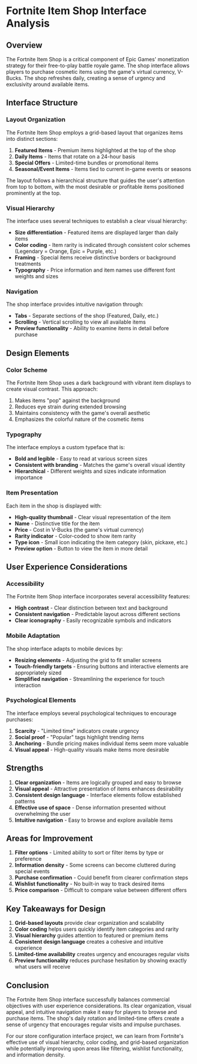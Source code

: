 # Fortnite Item Shop Interface Analysis

## Overview

The Fortnite Item Shop is a critical component of Epic Games' monetization strategy for their free-to-play battle royale game. The shop interface allows players to purchase cosmetic items using the game's virtual currency, V-Bucks. The shop refreshes daily, creating a sense of urgency and exclusivity around available items.

## Interface Structure

### Layout Organization

The Fortnite Item Shop employs a grid-based layout that organizes items into distinct sections:

1. **Featured Items** - Premium items highlighted at the top of the shop
2. **Daily Items** - Items that rotate on a 24-hour basis
3. **Special Offers** - Limited-time bundles or promotional items
4. **Seasonal/Event Items** - Items tied to current in-game events or seasons

The layout follows a hierarchical structure that guides the user's attention from top to bottom, with the most desirable or profitable items positioned prominently at the top.

### Visual Hierarchy

The interface uses several techniques to establish a clear visual hierarchy:

- **Size differentiation** - Featured items are displayed larger than daily items
- **Color coding** - Item rarity is indicated through consistent color schemes (Legendary = Orange, Epic = Purple, etc.)
- **Framing** - Special items receive distinctive borders or background treatments
- **Typography** - Price information and item names use different font weights and sizes

### Navigation

The shop interface provides intuitive navigation through:

- **Tabs** - Separate sections of the shop (Featured, Daily, etc.)
- **Scrolling** - Vertical scrolling to view all available items
- **Preview functionality** - Ability to examine items in detail before purchase

## Design Elements

### Color Scheme

The Fortnite Item Shop uses a dark background with vibrant item displays to create visual contrast. This approach:

1. Makes items "pop" against the background
2. Reduces eye strain during extended browsing
3. Maintains consistency with the game's overall aesthetic
4. Emphasizes the colorful nature of the cosmetic items

### Typography

The interface employs a custom typeface that is:

- **Bold and legible** - Easy to read at various screen sizes
- **Consistent with branding** - Matches the game's overall visual identity
- **Hierarchical** - Different weights and sizes indicate information importance

### Item Presentation

Each item in the shop is displayed with:

- **High-quality thumbnail** - Clear visual representation of the item
- **Name** - Distinctive title for the item
- **Price** - Cost in V-Bucks (the game's virtual currency)
- **Rarity indicator** - Color-coded to show item rarity
- **Type icon** - Small icon indicating the item category (skin, pickaxe, etc.)
- **Preview option** - Button to view the item in more detail

## User Experience Considerations

### Accessibility

The Fortnite Item Shop interface incorporates several accessibility features:

- **High contrast** - Clear distinction between text and background
- **Consistent navigation** - Predictable layout across different sections
- **Clear iconography** - Easily recognizable symbols and indicators

### Mobile Adaptation

The shop interface adapts to mobile devices by:

- **Resizing elements** - Adjusting the grid to fit smaller screens
- **Touch-friendly targets** - Ensuring buttons and interactive elements are appropriately sized
- **Simplified navigation** - Streamlining the experience for touch interaction

### Psychological Elements

The interface employs several psychological techniques to encourage purchases:

1. **Scarcity** - "Limited time" indicators create urgency
2. **Social proof** - "Popular" tags highlight trending items
3. **Anchoring** - Bundle pricing makes individual items seem more valuable
4. **Visual appeal** - High-quality visuals make items more desirable

## Strengths

1. **Clear organization** - Items are logically grouped and easy to browse
2. **Visual appeal** - Attractive presentation of items enhances desirability
3. **Consistent design language** - Interface elements follow established patterns
4. **Effective use of space** - Dense information presented without overwhelming the user
5. **Intuitive navigation** - Easy to browse and explore available items

## Areas for Improvement

1. **Filter options** - Limited ability to sort or filter items by type or preference
2. **Information density** - Some screens can become cluttered during special events
3. **Purchase confirmation** - Could benefit from clearer confirmation steps
4. **Wishlist functionality** - No built-in way to track desired items
5. **Price comparison** - Difficult to compare value between different offers

## Key Takeaways for Design

1. **Grid-based layouts** provide clear organization and scalability
2. **Color coding** helps users quickly identify item categories and rarity
3. **Visual hierarchy** guides attention to featured or premium items
4. **Consistent design language** creates a cohesive and intuitive experience
5. **Limited-time availability** creates urgency and encourages regular visits
6. **Preview functionality** reduces purchase hesitation by showing exactly what users will receive

## Conclusion

The Fortnite Item Shop interface successfully balances commercial objectives with user experience considerations. Its clear organization, visual appeal, and intuitive navigation make it easy for players to browse and purchase items. The shop's daily rotation and limited-time offers create a sense of urgency that encourages regular visits and impulse purchases.

For our store configuration interface project, we can learn from Fortnite's effective use of visual hierarchy, color coding, and grid-based organization while potentially improving upon areas like filtering, wishlist functionality, and information density. 